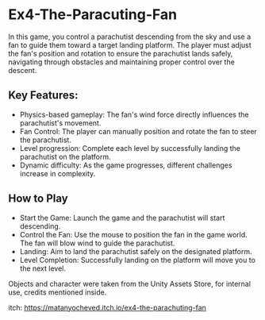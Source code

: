 # Ex4-The-Paracuting-Fan

In this game, you control a parachutist descending from the sky and use a fan to guide them toward a target landing platform. The player must adjust the fan's position and rotation to ensure the parachutist lands safely, navigating through obstacles and maintaining proper control over the descent.

## Key Features:
* Physics-based gameplay: The fan's wind force directly influences the parachutist's movement.
* Fan Control: The player can manually position and rotate the fan to steer the parachutist.
* Level progression: Complete each level by successfully landing the parachutist on the platform.
* Dynamic difficulty: As the game progresses, different challenges increase in complexity.

## How to Play
* Start the Game: Launch the game and the parachutist will start descending.
* Control the Fan: Use the mouse to position the fan in the game world. The fan will blow wind to guide the parachutist.
* Landing: Aim to land the parachutist safely on the designated platform.
* Level Completion: Successfully landing on the platform will move you to the next level.

Objects and character were taken from the Unity Assets Store, for internal use, credits mentioned inside.

itch: https://matanyocheved.itch.io/ex4-the-parachuting-fan
